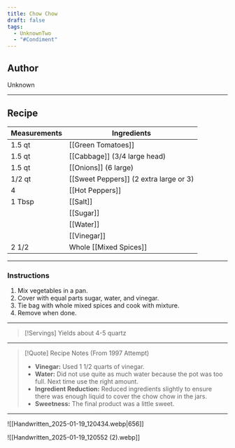 ```yaml
---
title: Chow Chow
draft: false
tags:
  - UnknownTwo
  - "#Condiment"
---
```

## Author
Unknown
___
## Recipe

| Measurements | Ingredients               |
| :----------- | ------------------------- |
|1.5 qt|[[Green Tomatoes]]|
|1.5 qt|[[Cabbage]] (3/4 large head)|
|1.5 qt|[[Onions]] (6 large)|
|1/2 qt|[[Sweet Peppers]] (2 extra large or 3)|
|4|[[Hot Peppers]]|
|1 Tbsp|[[Salt]]|
||[[Sugar]]|
||[[Water]]|
||[[Vinegar]]|
|2 1/2|Whole [[Mixed Spices]]|
___
### Instructions
1. Mix vegetables in a pan.
2. Cover with equal parts sugar, water, and vinegar.
3. Tie bag with whole mixed spices and cook with mixture.
4. Remove when done.
___

>[!Servings]
>Yields about 4-5 quartz

___

>[!Quote] Recipe Notes (From 1997 Attempt)
>- **Vinegar:** Used 1 1/2 quarts of vinegar.
>- **Water:** Did not use quite as much water because the pot was too full. Next time use the right amount.
>- **Ingredient Reduction:** Reduced ingredients slightly to ensure there was enough liquid to cover the chow chow in the jars.
>- **Sweetness:** The final product was a little sweet.

___
![[Handwritten_2025-01-19_120434.webp|656]]

![[Handwritten_2025-01-19_120552 (2).webp]]